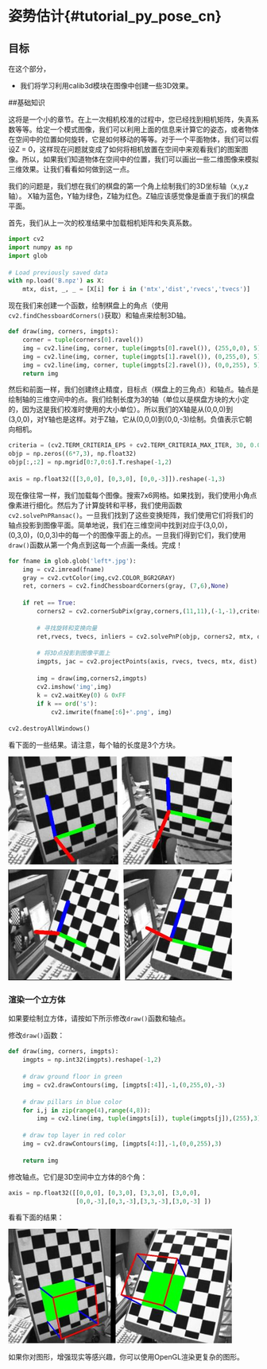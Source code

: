 # 姿势估计{#tutorial_py_pose_cn}

## 目标

在这个部分，

- 我们将学习利用calib3d模块在图像中创建一些3D效果。

##基础知识

这将是一个小的章节。在上一次相机校准的过程中，您已经找到相机矩阵，失真系数等等。给定一个模式图像，我们可以利用上面的信息来计算它的姿态，或者物体在空间中的位置如何旋转，它是如何移动的等等。对于一个平面物体，我们可以假设Z = 0，这样现在问题就变成了如何将相机放置在空间中来观看我们的图案图像。所以，如果我们知道物体在空间中的位置，我们可以画出一些二维图像来模拟三维效果。让我们看看如何做到这一点。

我们的问题是，我们想在我们的棋盘的第一个角上绘制我们的3D坐标轴（x,y,z轴）。 X轴为蓝色，Y轴为绿色，Z轴为红色。Z轴应该感觉像是垂直于我们的棋盘平面。

首先，我们从上一次的校准结果中加载相机矩阵和失真系数。

```python
import cv2
import numpy as np
import glob

# Load previously saved data
with np.load('B.npz') as X:
    mtx, dist, _, _ = [X[i] for i in ('mtx','dist','rvecs','tvecs')]
```

现在我们来创建一个函数，绘制棋盘上的角点（使用`cv2.findChessboardCorners()`获取）和轴点来绘制3D轴。

```python
def draw(img, corners, imgpts):
    corner = tuple(corners[0].ravel())
    img = cv2.line(img, corner, tuple(imgpts[0].ravel()), (255,0,0), 5)
    img = cv2.line(img, corner, tuple(imgpts[1].ravel()), (0,255,0), 5)
    img = cv2.line(img, corner, tuple(imgpts[2].ravel()), (0,0,255), 5)
    return img
```

然后和前面一样，我们创建终止精度，目标点（棋盘上的三角点）和轴点。轴点是绘制轴的三维空间中的点。我们绘制长度为3的轴（单位以是棋盘方块的大小定的，因为这是我们校准时使用的大小单位）。所以我们的X轴是从(0,0,0)到(3,0,0)，对Y轴也是这样。对于Z轴，它从(0,0,0)到(0,0,-3)绘制。负值表示它朝向相机。

```python
criteria = (cv2.TERM_CRITERIA_EPS + cv2.TERM_CRITERIA_MAX_ITER, 30, 0.001)
objp = np.zeros((6*7,3), np.float32)
objp[:,:2] = np.mgrid[0:7,0:6].T.reshape(-1,2)

axis = np.float32([[3,0,0], [0,3,0], [0,0,-3]]).reshape(-1,3)
```

现在像往常一样，我们加载每个图像。搜索7x6网格。如果找到，我们使用小角点像素进行细化。然后为了计算旋转和平移，我们使用函数`cv2.solvePnPRansac()`。一旦我们找到了这些变换矩阵，我们使用它们将我们的轴点投影到图像平面。简单地说，我们在三维空间中找到对应于(3,0,0)，(0,3,0)，(0,0,3)中的每一个的图像平面上的点。一旦我们得到它们，我们使用`draw()`函数从第一个角点到这每一个点画一条线。完成！

```python
for fname in glob.glob('left*.jpg'):
    img = cv2.imread(fname)
    gray = cv2.cvtColor(img,cv2.COLOR_BGR2GRAY)
    ret, corners = cv2.findChessboardCorners(gray, (7,6),None)
    
    if ret == True:
        corners2 = cv2.cornerSubPix(gray,corners,(11,11),(-1,-1),criteria)
    
        # 寻找旋转和变换向量
        ret,rvecs, tvecs, inliers = cv2.solvePnP(objp, corners2, mtx, dist)
    
        # 将3D点投影到图像平面上
        imgpts, jac = cv2.projectPoints(axis, rvecs, tvecs, mtx, dist)
    
        img = draw(img,corners2,imgpts)
        cv2.imshow('img',img)
        k = cv2.waitKey(0) & 0xFF
        if k == ord('s'):
            cv2.imwrite(fname[:6]+'.png', img)

cv2.destroyAllWindows()
```



看下面的一些结果。请注意，每个轴的长度是3个方块。

![image](images/pose_1.jpg)

###  渲染一个立方体

如果要绘制立方体，请按如下所示修改`draw()`函数和轴点。

修改`draw()`函数：

```python
def draw(img, corners, imgpts):
    imgpts = np.int32(imgpts).reshape(-1,2)

    # draw ground floor in green
    img = cv2.drawContours(img, [imgpts[:4]],-1,(0,255,0),-3)
    
    # draw pillars in blue color
    for i,j in zip(range(4),range(4,8)):
        img = cv2.line(img, tuple(imgpts[i]), tuple(imgpts[j]),(255),3)
    
    # draw top layer in red color
    img = cv2.drawContours(img, [imgpts[4:]],-1,(0,0,255),3)
    
    return img
```
修改轴点。它们是3D空间中立方体的8个角：

```python
axis = np.float32([[0,0,0], [0,3,0], [3,3,0], [3,0,0],
                   [0,0,-3],[0,3,-3],[3,3,-3],[3,0,-3] ])
```
看看下面的结果：

![image](images/pose_2.jpg)

如果你对图形，增强现实等感兴趣，你可以使用OpenGL渲染更复杂的图形。